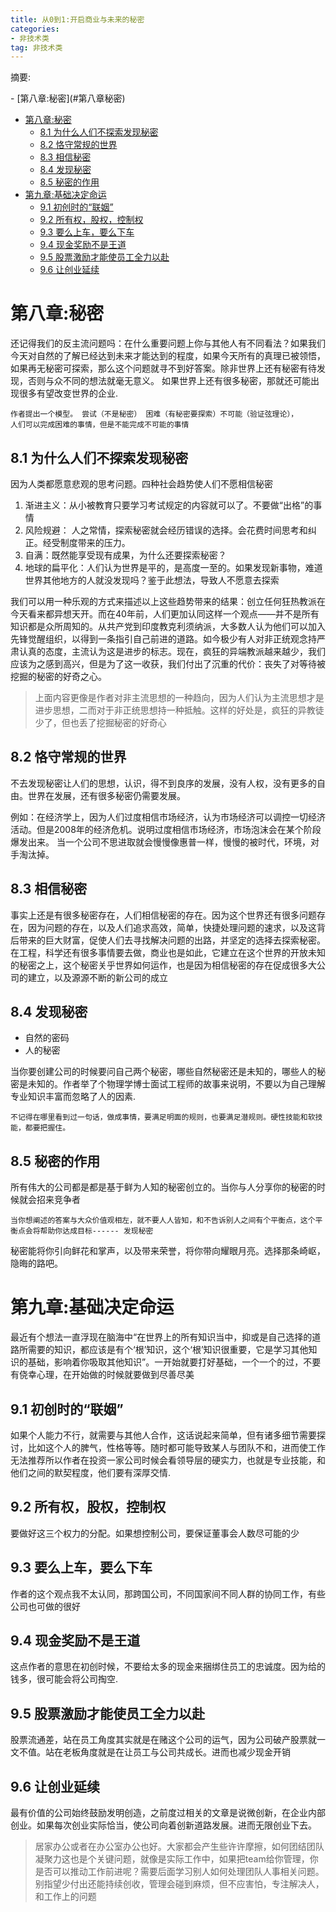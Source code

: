 ```yaml
---
title: 从0到1:开启商业与未来的秘密
categories:
- 非技术类
tag: 非技术类
---
```



摘要:
<!-- more -->

<!-- toc -->- [第八章:秘密](#第八章秘密)
- [第八章:秘密](#第八章秘密)
  - [8.1 为什么人们不探索发现秘密](#81-为什么人们不探索发现秘密)
  - [8.2 恪守常规的世界](#82-恪守常规的世界)
  - [8.3 相信秘密](#83-相信秘密)
  - [8.4 发现秘密](#84-发现秘密)
  - [8.5 秘密的作用](#85-秘密的作用)
- [第九章:基础决定命运](#第九章基础决定命运)
  - [9.1 初创时的“联姻”](#91-初创时的联姻)
  - [9.2 所有权，股权，控制权](#92-所有权股权控制权)
  - [9.3 要么上车，要么下车](#93-要么上车要么下车)
  - [9.4 现金奖励不是王道](#94-现金奖励不是王道)
  - [9.5 股票激励才能使员工全力以赴](#95-股票激励才能使员工全力以赴)
  - [9.6 让创业延续](#96-让创业延续)

# 第八章:秘密

还记得我们的反主流问题吗：在什么重要问题上你与其他人有不同看法？如果我们今天对自然的了解已经达到未来才能达到的程度，如果今天所有的真理已被领悟，如果再无秘密可探索，那么这个问题就寻不到好答案。除非世界上还有秘密有待发现，否则与众不同的想法就毫无意义。 如果世界上还有很多秘密，那就还可能出现很多有望改变世界的企业.

```text
作者提出一个模型。 尝试（不是秘密） 困难（有秘密要探索）不可能（验证弦理论），
人们可以完成困难的事情，但是不能完成不可能的事情
```

## 8.1 为什么人们不探索发现秘密

因为人类都愿意悲观的思考问题。四种社会趋势使人们不愿相信秘密

1. 渐进主义：从小被教育只要学习考试规定的内容就可以了。不要做“出格”的事情
2. 风险规避： 人之常情，探索秘密就会经历错误的选择。会花费时间思考和纠正。经受制度带来的压力。
3. 自满：既然能享受现有成果，为什么还要探索秘密？
4. 地球的扁平化：人们认为世界是平的，是高度一至的。如果发现新事物，难道世界其他地方的人就没发现吗？鉴于此想法，导致人不愿意去探索

我们可以用一种乐观的方式来描述以上这些趋势带来的结果：创立任何狂热教派在今天看来都异想天开。而在40年前，人们更加认同这样一个观点——并不是所有知识都是众所周知的。从共产党到印度教克利须纳派，大多数人认为他们可以加入先锋觉醒组织，以得到一条指引自己前进的道路。如今极少有人对非正统观念持严肃认真的态度，主流认为这是进步的标志。现在，疯狂的异端教派越来越少，我们应该为之感到高兴，但是为了这一收获，我们付出了沉重的代价：丧失了对等待被挖掘的秘密的好奇之心。
> 上面内容更像是作者对非主流思想的一种趋向，因为人们认为主流思想才是进步思想，二而对于非正统思想持一种抵触。这样的好处是，疯狂的异教徒少了，但也丢了挖掘秘密的好奇心

## 8.2 恪守常规的世界

不去发现秘密让人们的思想，认识，得不到良序的发展，没有人权，没有更多的自由。世界在发展，还有很多秘密仍需要发展。

例如：在经济学上，因为人们过度相信市场经济，认为市场经济可以调控一切经济活动。但是2008年的经济危机。说明过度相信市场经济，市场泡沫会在某个阶段爆发出来。
当一个公司不思进取就会慢慢像惠普一样，慢慢的被时代，环境，对手淘汰掉。

## 8.3 相信秘密

事实上还是有很多秘密存在，人们相信秘密的存在。因为这个世界还有很多问题存在，因为问题的存在，以及人们追求高效，简单，快捷处理问题的速求，以及这背后带来的巨大财富，促使人们去寻找解决问题的出路，并坚定的选择去探索秘密。
在工程，科学还有很多事情要去做，商业也是如此，它建立在这个世界的开放未知的秘密之上，这个秘密关乎世界如何运作，也是因为相信秘密的存在促成很多大公司的建立，以及源源不断的新公司的成立

## 8.4 发现秘密

- 自然的密码
- 人的秘密

当你要创建公司的时候要问自己两个秘密，哪些自然秘密还是未知的，哪些人的秘密是未知的。作者举了个物理学博士面试工程师的故事来说明，不要以为自己理解专业知识丰富而忽略了人的因素.

```text
不记得在哪里看到过一句话，做成事情，要满足明面的规则，也要满足潜规则。硬性技能和软技能，都要把握住。
```

## 8.5 秘密的作用

所有伟大的公司都是都是基于鲜为人知的秘密创立的。当你与人分享你的秘密的时候就会招来竞争者

```text
当你想阐述的答案与大众价值观相左，就不要人人皆知，和不告诉别人之间有个平衡点，这个平衡点会将帮助你达成目标------ 发现秘密
```

秘密能将你引向鲜花和掌声，以及带来荣誉，将你带向耀眼月亮。选择那条崎岖，隐晦的路吧。

# 第九章:基础决定命运

最近有个想法一直浮现在脑海中“在世界上的所有知识当中，抑或是自己选择的道路所需要的知识，都应该是有个‘根’知识，这个‘根’知识很重要，它是学习其他知识的基础，影响着你吸取其他知识”。一开始就要打好基础，一个一个的过，不要有侥幸心理，在开始做的时候就要做到尽善尽美

## 9.1 初创时的“联姻”

如果个人能力不行，就需要与其他人合作，这话说起来简单，但有诸多细节需要探讨，比如这个人的脾气，性格等等。随时都可能导致某人与团队不和，进而使工作无法推荐所以作者在投资一家公司时候会看领导层的硬实力，也就是专业技能，和他们之间的默契程度，他们要有深厚交情.

## 9.2 所有权，股权，控制权

要做好这三个权力的分配。如果想控制公司，要保证董事会人数尽可能的少

## 9.3 要么上车，要么下车

作者的这个观点我不太认同，那跨国公司，不同国家间不同人群的协同工作，有些公司也可做的很好

## 9.4 现金奖励不是王道

这点作者的意思在初创时候，不要给太多的现金来捆绑住员工的忠诚度。因为给的钱多，很可能会将公司掏空.

## 9.5 股票激励才能使员工全力以赴

股票流通差，站在员工角度其实就是在赌这个公司的运气，因为公司破产股票就一文不值。站在老板角度就是在让员工与公司共成长。进而也减少现金开销

## 9.6 让创业延续

最有价值的公司始终鼓励发明创造，之前度过相关的文章是说微创新，在企业内部创业。如果每次创业实际恰当，使公司向着创新道路发展。进而无限创业下去。  
> 居家办公或者在办公室办公也好。大家都会产生些许许摩擦，如何团结团队凝聚力这也是个关键问题，就像是实际工作中，如果把team给你管理，你是否可以推动工作前进呢？需要后面学习别人如何处理团队人事相关问题。别指望少付出还能持续创收，管理会碰到麻烦，但不应害怕，专注解决人，和工作上的问题
